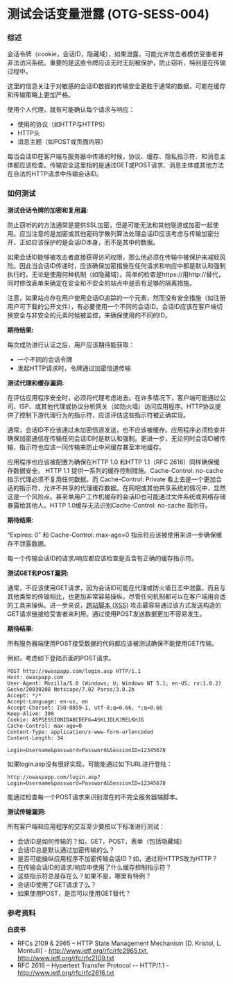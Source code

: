 # 测试会话变量泄露 (OTG-SESS-004)


### 综述

会话令牌（cookie，会话ID，隐藏域），如果泄露，可能允许攻击者模仿受害者并非法访问系统。重要的是这些令牌应该无时无刻被保护，防止窃听，特别是在传输过程中。

这里的信息关注于对敏感的会话ID数据的传输安全更胜于通常的数据，可能在缓存和传输策略上更加严格。

使用个人代理，就有可能确认每个请求与响应：
* 使用的协议（如HTTP与HTTPS）
* HTTP头
* 消息主题（如POST或页面内容）

每当会话ID在客户端与服务器中传递的时候，协议、缓存、隐私指示符、和消息主体都应该检查。传输安全这里指的是通过GET或POST请求、消息主体或其他方法在合法的HTTP请求中传输会话ID。


### 如何测试

**测试会话令牌的加密和复用漏:**

防止窃听的的方法通常是提供SSL加密，但是可能无法和其他隧道或加密一起使用。应当注意的是加密或其他密码学散列算法处理会话ID应该考虑与传输加密分开，正如应该保护的是会话ID本身，而不是其中的数据。

如果会话ID能够被攻击者直接获得访问权限，那么他必须在传输中被保护来减轻风险。因此当会话ID传递时，应该确保加密措施在任何请求和响应中都是默认和强制执行的，无论是使用何种机制（如隐藏域）。简单的检查是https://用http://替代，同时修改表单来确定在安全和不安全的站点中是否有足够的隔离措施。

注意，如果站点存在用户使用会话ID追踪的一个元素，然而没有安全措施（如注册用户可下载的公开文件），有必要使用一个不同的会话ID。会话ID应该在客户端切换安全与非安全的元素时候被监控，来确保使用的不同的ID。


**期待结果:**

每次成功进行认证之后，用户应该期待能获取：
* 一个不同的会话令牌
* 发起HTTP请求时，令牌通过加密信道传输


**测试代理和缓存漏洞:**

在评估应用程序安全时，必须将代理考虑进去。在许多情况下，客户端可能通过公司、ISP、或其他代理或协议分析网关（如防火墙）访问应用程序。HTTP协议提供了控制下游代理行为的指示符，应该评估这些指示符被正确实现。

通常，会话ID不应该通过未加密信道发送，也不应该被缓存。应用程序必须检查并确保加密通信在传输任何会话ID时是默认和强制。更进一步，无论何时会话ID被传输，指示符也应该一同传输来防止中间缓存甚至本地缓存。

应用程序也应该被配置为确保在HTTP 1.0 和HTTP 1.1（RFC 2616）同样确保缓存数据安全。 HTTP 1.1 提供一系列的缓存控制措施。Cache-Control: no-cache 指示代理必须不复用任何数据。而 Cache-Control: Private 看上去是一个更加合适的指示符，允许不共享的代理缓存数据。在网吧或其他共享系统的情况中，显然这是一个风险点。甚至单用户工作机缓存的会话ID也可能通过文件系统或网络存储暴露给其他人。HTTP 1.0缓存无法识别Cache-Control: no-cache 指示符。

**期待结果:**

“Expires: 0” 和 Cache-Control: max-age=0 指示符应该被使用来进一步确保缓存不泄露数据。

每一个传输会话ID的请求/响应都应该检查是否含有正确的缓存指示符。

**测试GET和POST漏洞:**

通常，不应该使用GET请求，因为会话ID可能在代理或防火墙日志中泄露。而且与其他类型的传输相比，也更加非常容易操纵，尽管任何机制都可以在客户端用合适的工具来操纵。进一步来说，[跨站脚本 (XSS)](https://www.owasp.org/index.php/Cross-site_Scripting_%28XSS%29) 攻击最容易通过该方式发送构造的GET请求链接给受害者来利用。通过使用POST发送数据更加不容易发生。


**期待结果:**

所有服务器端使用POST接受数据的代码都应该被测试确保不能使用GET传输。

例如，考虑如下登陆页面的POST请求。

```
POST http://owaspapp.com/login.asp HTTP/1.1
Host: owaspapp.com
User-Agent: Mozilla/5.0 (Windows; U; Windows NT 5.1; en-US; rv:1.0.2) Gecko/20030208 Netscape/7.02 Paros/3.0.2b
Accept: */*
Accept-Language: en-us, en
Accept-Charset: ISO-8859-1, utf-8;q=0.66, *;q=0.66
Keep-Alive: 300
Cookie: ASPSESSIONIDABCDEFG=ASKLJDLKJRELKHJG
Cache-Control: max-age=0
Content-Type: application/x-www-form-urlencoded
Content-Length: 34

Login=Username&password=Password&SessionID=12345678
```

如果login.asp没有很好实现，可能能通过如下URL进行登陆：

```
http://owaspapp.com/login.asp?Login=Username&password=Password&SessionID=12345678
```

能通过检查每一个POST请求来识别潜在的不完全服务器端脚本。

**测试传输漏洞:**

所有客户端和应用程序的交互至少要按以下标准进行测试：
* 会话ID是如何传输的？如，GET，POST，表单（包括隐藏域）
* 会话ID总是默认通过加密传输的么？
* 是否可能操纵应用程序不加密传输会话ID？如，通过将HTTPS改为HTTP？
* 在传输会话ID的请求/响应中使用了什么缓存控制指示符？
* 这些指示符总是存在么？如果不是，哪里有特例？
* 会话ID使用了GET请求了么？
* 如果使用POST，是否可以使用GET替代？


### 参考资料

**白皮书**

* RFCs 2109 & 2965 – HTTP State Management Mechanism [D. Kristol, L. Montulli] - http://www.ietf.org/rfc/rfc2965.txt, http://www.ietf.org/rfc/rfc2109.txt
* RFC 2616 – Hypertext Transfer Protocol -- HTTP/1.1 - http://www.ietf.org/rfc/rfc2616.txt

